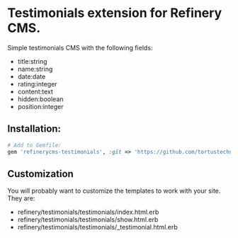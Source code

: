 # Testimonials extension for Refinery CMS.

Simple testimonials CMS with the following fields:

  * title:string
  * name:string
  * date:date
  * rating:integer
  * content:text
  * hidden:boolean
  * position:integer

## Installation:

```ruby
# Add to Gemfile:
gem 'refinerycms-testimonials', :git => 'https://github.com/tortustechnologies/refinerycms-testimonials.git'
```

## Customization

You will probably want to customize the templates to work with your site. They are:

  * refinery/testimonials/testimonials/index.html.erb
  * refinery/testimonials/testimonials/show.html.erb
  * refinery/testimonials/testimonials/_testimonial.html.erb
